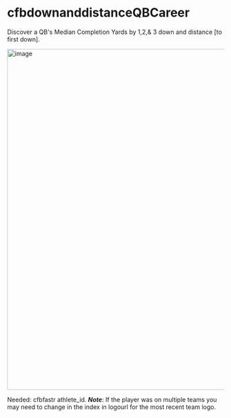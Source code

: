 # cfbdownanddistanceQBCareer
Discover a QB's Median Completion Yards by 1,2,&amp; 3 down and distance [to first down]. 

<img width="654" height="788" alt="image" src="https://github.com/user-attachments/assets/a1374457-3ecc-4a1c-ae4d-1671bb49ac8e" />

Needed: cfbfastr athlete_id.
***Note***: If the player was on multiple teams you may need to change in the index in logourl for the most recent team logo. 

